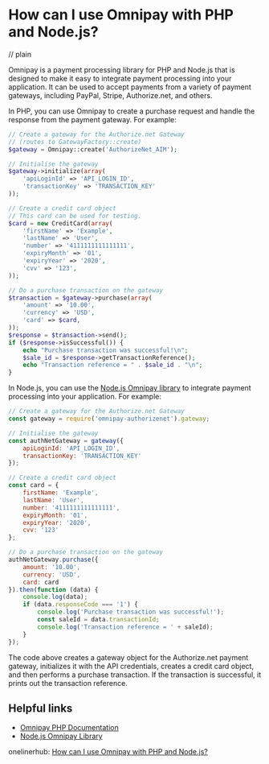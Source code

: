 # How can I use Omnipay with PHP and Node.js?
// plain

Omnipay is a payment processing library for PHP and Node.js that is designed to make it easy to integrate payment processing into your application. It can be used to accept payments from a variety of payment gateways, including PayPal, Stripe, Authorize.net, and others.

In PHP, you can use Omnipay to create a purchase request and handle the response from the payment gateway. For example:

```php
// Create a gateway for the Authorize.net Gateway
// (routes to GatewayFactory::create)
$gateway = Omnipay::create('AuthorizeNet_AIM');

// Initialise the gateway
$gateway->initialize(array(
    'apiLoginId' => 'API_LOGIN_ID',
    'transactionKey' => 'TRANSACTION_KEY'
));

// Create a credit card object
// This card can be used for testing.
$card = new CreditCard(array(
    'firstName' => 'Example',
    'lastName' => 'User',
    'number' => '4111111111111111',
    'expiryMonth' => '01',
    'expiryYear' => '2020',
    'cvv' => '123',
));

// Do a purchase transaction on the gateway
$transaction = $gateway->purchase(array(
    'amount' => '10.00',
    'currency' => 'USD',
    'card' => $card,
));
$response = $transaction->send();
if ($response->isSuccessful()) {
    echo "Purchase transaction was successful!\n";
    $sale_id = $response->getTransactionReference();
    echo "Transaction reference = " . $sale_id . "\n";
}
```

In Node.js, you can use the [Node.js Omnipay library](https://github.com/omnipay/omnipay-node) to integrate payment processing into your application. For example:

```javascript
// Create a gateway for the Authorize.net Gateway
const gateway = require('omnipay-authorizenet').gateway;

// Initialise the gateway
const authNetGateway = gateway({
    apiLoginId: 'API_LOGIN_ID',
    transactionKey: 'TRANSACTION_KEY'
});

// Create a credit card object
const card = {
    firstName: 'Example',
    lastName: 'User',
    number: '4111111111111111',
    expiryMonth: '01',
    expiryYear: '2020',
    cvv: '123'
};

// Do a purchase transaction on the gateway
authNetGateway.purchase({
    amount: '10.00',
    currency: 'USD',
    card: card
}).then(function (data) {
    console.log(data);
    if (data.responseCode === '1') {
        console.log('Purchase transaction was successful!');
        const saleId = data.transactionId;
        console.log('Transaction reference = ' + saleId);
    }
});
```

The code above creates a gateway object for the Authorize.net payment gateway, initializes it with the API credentials, creates a credit card object, and then performs a purchase transaction. If the transaction is successful, it prints out the transaction reference.

## Helpful links

- [Omnipay PHP Documentation](https://omnipay.thephpleague.com/)
- [Node.js Omnipay Library](https://github.com/omnipay/omnipay-node)

onelinerhub: [How can I use Omnipay with PHP and Node.js?](https://onelinerhub.com/php-omnipay/how-can-i-use-omnipay-with-php-and-node-js)